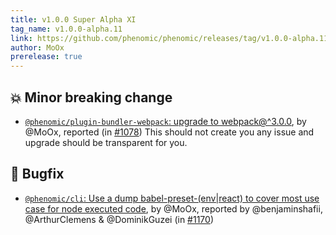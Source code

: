 ```yaml
---
title: v1.0.0 Super Alpha XI
tag_name: v1.0.0-alpha.11
link: https://github.com/phenomic/phenomic/releases/tag/v1.0.0-alpha.11
author: MoOx
prerelease: true
---
```


## 💥 Minor breaking change

- [`@phenomic/plugin-bundler-webpack`: upgrade to webpack@^3.0.0](https://github.com/phenomic/phenomic/commit/b5a9694528293af964dc75f3525ac71d2a5d2a3b),
  by @MoOx, reported (in
  [#1078](https://github.com/phenomic/phenomic/issues/1078)) This should not
  create you any issue and upgrade should be transparent for you.

## 🐛 Bugfix

- [`@phenomic/cli`: Use a dump babel-preset-(env|react) to cover most use case for node executed code](https://github.com/phenomic/phenomic/commit/98bdfa4d053511090dbb75a9c3a2a437d9714245),
  by @MoOx, reported by @benjaminshafii, @ArthurClemens & @DominikGuzei (in
  [#1170](https://github.com/phenomic/phenomic/issues/1170))
